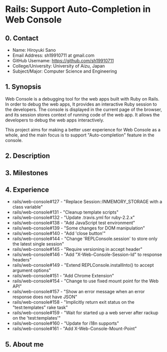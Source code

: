 # Rails: Support Auto-Completion in Web Console

## 0. Contact

- Name: Hiroyuki Sano
- Email Address: sh19910711 at gmail.com
- GitHub Username: https://github.com/sh19910711
- College/University: University of Aizu, Japan
- Subject/Major: Computer Science and Engineering

## 1. Synopsis

Web Console is a debugging tool for the web apps built with Ruby on Rails. In order
to debug the web apps, It provides an interactive Ruby session to the developers.
The console is displayed in the current page of the browser, and its session stores
context of running code of the web app. It allows the developers to debug the web
apps interactively.

This project aims for making a better user experience for Web Console as a whole,
and the main focus is to support "Auto-completion" feature in the console.

## 2. Description

## 3. Milestones

## 4. Experience

* rails/web-console#127 - "Replace Session::INMEMORY_STORAGE with a class variable"
* rails/web-console#131 - "Cleanup template scripts"
* rails/web-console#132 - "Update .travis.yml for ruby-2.2.x"
* rails/web-console#138 - "Add JavaScript test environment"
* rails/web-console#139 - "Some changes for DOM manipulation"
* rails/web-console#140 - "Add 'close button'"
* rails/web-console#144 - "Change 'REPLConsole.session' to store only the latest single session"
* rails/web-console#145 - "Require versioning in accept header"
* rails/web-console#146 - "Add "X-Web-Console-Session-Id" to response headers"
* rails/web-console#149 - "Extend REPLConsole.installInto() to accept argument options"
* rails/web-console#151 - "Add Chrome Extension"
* rails/web-console#154 - "Change to use fixed mount point for the Web API"
* rails/web-console#157 - "Show an error message when an error response does not have JSON"
* rails/web-console#158 - "Implicitly return exit status on the "test:templates" rake task"
* rails/web-console#159 - "Wait for started up a web server after rackup on the 'test:templates'"
* rails/web-console#160 - "Update for i18n supports"
* rails/web-console#161 - "Add X-Web-Console-Mount-Point"

## 5. About me
